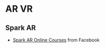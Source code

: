 # AR VR

## Spark AR

- [Spark AR Online Courses](https://sparkar.facebookblueprint.com/student/path/238879) from Facebook
